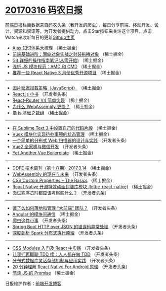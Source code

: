 # [20170316 码农日报](https://toutiao.qdkfweb.cn/date/2017/03/16)

[前端日报](https://qdkfweb.cn/c/news)栏目数据来自[码农头条](https://toutiao.qdkfweb.cn/)（我开发的爬虫），每日分享前端、移动开发、设计、资源和资讯等，为开发者提供动力，点击Star按钮来关注这个项目，点击Watch来收听每日的更新[Github主页](https://github.com/kujian/frontendDaily)
* [Ajax 知识体系大梳理](https://toutiao.qdkfweb.cn/30337.html) （稀土掘金）
* [前端基础进阶：面向对象实战之封装拖拽对象](https://toutiao.qdkfweb.cn/30339.html) （稀土掘金）
* [Git 详细的操作指南笔记(从零开始)](https://toutiao.qdkfweb.cn/30340.html) （稀土掘金）
* [浅析 JS 模块规范：AMD 和 CMD](https://toutiao.qdkfweb.cn/30331.html) （稀土掘金）
* [推荐一些 React Native 3 月份优秀开源项目](https://toutiao.qdkfweb.cn/30334.html) （稀土掘金）

***
* [图片延迟加载策略（JavaScript）](https://toutiao.qdkfweb.cn/30328.html) （稀土掘金）
* [React.js 小书](https://toutiao.qdkfweb.cn/30283.html) （开发者头条）
* [React-Router V4 简单实现](https://toutiao.qdkfweb.cn/30341.html) （稀土掘金）
* [为什么 WebAssembly 更快？](https://toutiao.qdkfweb.cn/30335.html) （稀土掘金）
* [撸 js 基础之数组](https://toutiao.qdkfweb.cn/30327.html) （稀土掘金）

***
* [在 Sublime Text 3 中设置自己的代码片段](https://toutiao.qdkfweb.cn/30325.html) （稀土掘金）
* [Vuex 模块化实现待办事项的状态管理](https://toutiao.qdkfweb.cn/30336.html) （稀土掘金）
* [一个简单的分布式 Web 扫描器的设计与实践](https://toutiao.qdkfweb.cn/30288.html) （开发者头条）
* [Vue2 全家桶与微信开发](https://toutiao.qdkfweb.cn/30289.html) （开发者头条）
* [Yet Another Vue Boilerplate](https://toutiao.qdkfweb.cn/30452.html) （稀土掘金）

***
* [DDFE 技术周刊（第十八期）2017.3.14](https://toutiao.qdkfweb.cn/30332.html) （稀土掘金）
* [WebAssembly 的现在与未来](https://toutiao.qdkfweb.cn/30506.html) （开发者头条）
* [CSS Custom Properties &#8211; The Basics](https://toutiao.qdkfweb.cn/30329.html) （稀土掘金）
* [React Native 开源特效动画封装库模块 (lottie-react-native)](https://toutiao.qdkfweb.cn/30330.html) （稀土掘金）
* [面试程序员时都应该考察些什么？](https://toutiao.qdkfweb.cn/30282.html) （开发者头条）

***
* [饿了么如何落地和管理 “大前端” 团队？](https://toutiao.qdkfweb.cn/30484.html) （开发者头条）
* [Angular 的模块间通信](https://toutiao.qdkfweb.cn/30457.html) （稀土掘金）
* [爬虫这件小事](https://toutiao.qdkfweb.cn/30296.html) （开发者头条）
* [Spring Boot HTTP over JSON 的错误码异常处理](https://toutiao.qdkfweb.cn/30497.html) （开发者头条）
* [深度剖析 Spark 分布式执行原理](https://toutiao.qdkfweb.cn/30301.html) （开发者头条）

***
* [CSS Modules 入门及 React 中实践](https://toutiao.qdkfweb.cn/30502.html) （开发者头条）
* [让我们再聊聊 TDD 续：人人都在做 TDD](https://toutiao.qdkfweb.cn/30302.html) （开发者头条）
* [分布式数据库灵活存储机制与应用实践](https://toutiao.qdkfweb.cn/30503.html) （开发者头条）
* [20 分钟理解 React Native For Android 原理](https://toutiao.qdkfweb.cn/30493.html) （开发者头条）
* [简谈 JS 的 Promise](https://toutiao.qdkfweb.cn/30454.html) （稀土掘金）

日报维护作者：[前端开发博客](https://qdkfweb.cn/) 